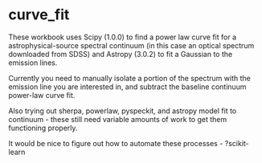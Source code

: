 # curve_fit
These workbook uses Scipy (1.0.0) to find a power law curve fit for a astrophysical-source spectral continuum
(in this case an optical spectrum downloaded from SDSS)
and Astropy (3.0.2) to fit a Gaussian to the emission lines. 

Currently you need to manually isolate a portion of the spectrum with the emission line you are interested in, 
and subtract the baseline continuum power-law curve fit. 

Also trying out sherpa, powerlaw, pyspeckit, and astropy model fit to continuum - these still need variable amounts of work to get them functioning properly. 

It would be nice to figure out how to automate these processes - ?scikit-learn
